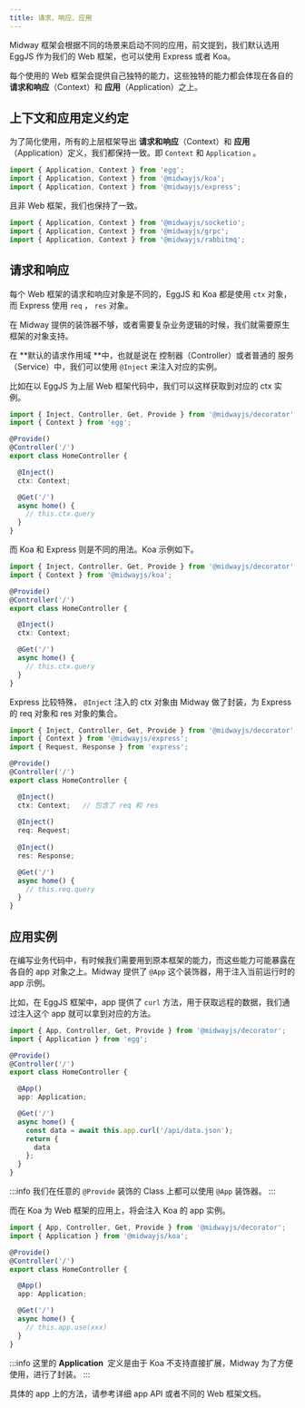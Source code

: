 ```yaml
---
title: 请求、响应、应用
---
```


  Midway 框架会根据不同的场景来启动不同的应用，前文提到，我们默认选用 EggJS 作为我们的 Web 框架，也可以使用 Express 或者 Koa。


每个使用的 Web 框架会提供自己独特的能力，这些独特的能力都会体现在各自的 **请求和响应**（Context）和 **应用**（Application）之上。
## 上下文和应用定义约定


为了简化使用，所有的上层框架导出 **请求和响应**（Context）和 **应用**（Application）定义，我们都保持一致。即 `Context` 和 `Application` 。
```typescript
import { Application, Context } from 'egg';
import { Application, Context } from '@midwayjs/koa';
import { Application, Context } from '@midwayjs/express';
```
且非 Web 框架，我们也保持了一致。
```typescript
import { Application, Context } from '@midwayjs/socketio';
import { Application, Context } from '@midwayjs/grpc';
import { Application, Context } from '@midwayjs/rabbitmq';
```
## 请求和响应


每个 Web 框架的请求和响应对象是不同的，EggJS 和 Koa 都是使用 `ctx` 对象，而 Express 使用 `req` ， `res` 对象。


在 Midway 提供的装饰器不够，或者需要复杂业务逻辑的时候，我们就需要原生框架的对象支持。


在 **默认的请求作用域 **中，也就是说在 控制器（Controller）或者普通的 服务（Service）中，我们可以使用 `@Inject` 来注入对应的实例。


比如在以 EggJS 为上层 Web 框架代码中，我们可以这样获取到对应的 ctx 实例。
```typescript
import { Inject, Controller, Get, Provide } from '@midwayjs/decorator';
import { Context } from 'egg';

@Provide()
@Controller('/')
export class HomeController {

  @Inject()
  ctx: Context;

  @Get('/')
  async home() {
    // this.ctx.query
  }
}
```
而 Koa 和 Express 则是不同的用法。Koa 示例如下。
```typescript
import { Inject, Controller, Get, Provide } from '@midwayjs/decorator';
import { Context } from '@midwayjs/koa';

@Provide()
@Controller('/')
export class HomeController {

  @Inject()
  ctx: Context;

  @Get('/')
  async home() {
    // this.ctx.query
  }
}
```
Express 比较特殊， `@Inject` 注入的 ctx 对象由 Midway 做了封装，为 Express 的 req 对象和 res 对象的集合。
```typescript
import { Inject, Controller, Get, Provide } from '@midwayjs/decorator';
import { Context } from '@midwayjs/express';
import { Request, Response } from 'express';

@Provide()
@Controller('/')
export class HomeController {

  @Inject()
  ctx: Context;   // 包含了 req 和 res
  
  @Inject()
  req: Request;
  
  @Inject()
  res: Response;

  @Get('/')
  async home() {
    // this.req.query
  }
}
```




## 应用实例


在编写业务代码中，有时候我们需要用到原本框架的能力，而这些能力可能暴露在各自的 app 对象之上。Midway 提供了 `@App` 这个装饰器，用于注入当前运行时的 app 示例。


比如，在 EggJS 框架中，app 提供了 `curl` 方法，用于获取远程的数据，我们通过注入这个 app 就可以拿到对应的方法。
```typescript
import { App, Controller, Get, Provide } from '@midwayjs/decorator';
import { Application } from 'egg';

@Provide()
@Controller('/')
export class HomeController {

  @App()
  app: Application;

  @Get('/')
  async home() {
    const data = await this.app.curl('/api/data.json');
    return {
      data
    };
  }
}
```
:::info
我们在任意的 `@Provide` 装饰的 Class 上都可以使用 `@App` 装饰器。
:::


而在 Koa 为 Web 框架的应用上，将会注入 Koa 的 app 实例。


```typescript
import { App, Controller, Get, Provide } from '@midwayjs/decorator';
import { Application } from '@midwayjs/koa';

@Provide()
@Controller('/')
export class HomeController {

  @App()
  app: Application;

  @Get('/')
  async home() {
    // this.app.use(xxx)
  }
}

```
:::info
这里的 **Application**  定义是由于 Koa 不支持直接扩展，Midway 为了方便使用，进行了封装。
:::


具体的 app 上的方法，请参考详细 app API 或者不同的 Web 框架文档。